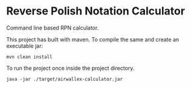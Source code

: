 # Reverse Polish Notation Calculator

Command line based RPN calculator.

This project has built with maven. To compile the same and create an executable jar:

```
mvn clean install
```

To run the project once inside the project directory.

```
java -jar ./target/airwallex-calculator.jar 
```

